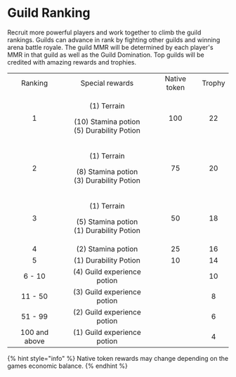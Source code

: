 # Guild Ranking

Recruit more powerful players and work together to climb the guild rankings. Guilds can advance in rank by fighting other guilds and winning arena battle royale. The guild MMR will be determined by each player's MMR in that guild as well as the Guild Domination. Top guilds will be credited with amazing rewards and trophies.

|               |                                                                       |              |        |
| :-----------: | :-------------------------------------------------------------------: | :----------: | :----: |
|    Ranking    |                            Special rewards                            | Native token | Trophy |
|       1       | <p>(1) Terrain</p><p>(10) Stamina potion<br>(5) Durability Potion</p> |      100     |   22   |
|       2       |  <p>(1) Terrain</p><p>(8) Stamina potion<br>(3) Durability Potion</p> |      75      |   20   |
|       3       |  <p>(1) Terrain</p><p>(5) Stamina potion<br>(1) Durability Potion</p> |      50      |   18   |
|       4       |                           (2) Stamina potion                          |      25      |   16   |
|       5       |                         (1) Durability Potion                         |      10      |   14   |
|     6 - 10    |                      (4) Guild experience potion                      |              |   10   |
|    11 - 50    |                      (3) Guild experience potion                      |              |    8   |
|    51 - 99    |                      (2) Guild experience potion                      |              |    6   |
| 100 and above |                      (1) Guild experience potion                      |              |    4   |

{% hint style="info" %}
Native token rewards may change depending on the games economic balance.
{% endhint %}

